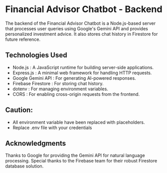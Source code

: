 # Financial Advisor Chatbot - Backend
The backend of the Financial Advisor Chatbot is a Node.js-based server that processes user queries using Google's Gemini API and provides personalized investment advice. It also stores chat history in Firestore for future reference.

## Technologies Used
- Node.js : A JavaScript runtime for building server-side applications.
- Express.js : A minimal web framework for handling HTTP requests.
- Google Gemini API : For generating AI-powered responses.
- Firebase Firestore : For storing chat history.
- dotenv : For managing environment variables.
- CORS : For enabling cross-origin requests from the frontend.

## Caution:
- All environment variable have been replaced with placeholders. 
- Replace .env file with your credentials

## Acknowledgments
Thanks to Google for providing the Gemini API for natural language processing.
Special thanks to the Firebase team for their robust Firestore database solution.
